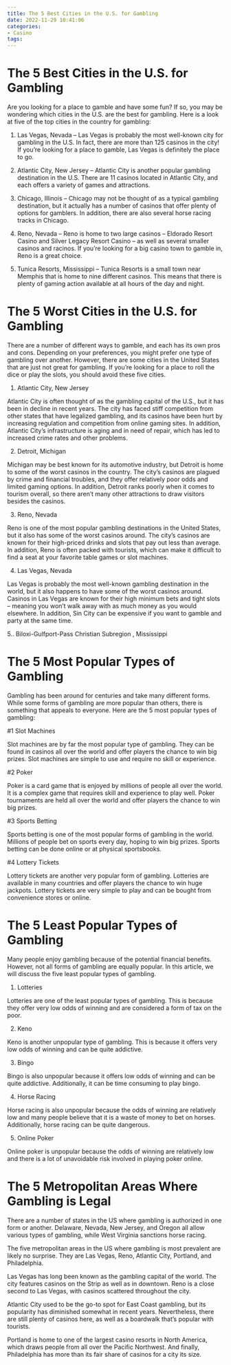 ```yaml
---
title: The 5 Best Cities in the U.S. for Gambling
date: 2022-11-29 10:41:06
categories:
- Casino
tags:
---
```



#  The 5 Best Cities in the U.S. for Gambling

Are you looking for a place to gamble and have some fun? If so, you may be wondering which cities in the U.S. are the best for gambling. Here is a look at five of the top cities in the country for gambling:

1. Las Vegas, Nevada – Las Vegas is probably the most well-known city for gambling in the U.S. In fact, there are more than 125 casinos in the city! If you’re looking for a place to gamble, Las Vegas is definitely the place to go.

2. Atlantic City, New Jersey – Atlantic City is another popular gambling destination in the U.S. There are 11 casinos located in Atlantic City, and each offers a variety of games and attractions.

3. Chicago, Illinois – Chicago may not be thought of as a typical gambling destination, but it actually has a number of casinos that offer plenty of options for gamblers. In addition, there are also several horse racing tracks in Chicago.

4. Reno, Nevada – Reno is home to two large casinos – Eldorado Resort Casino and Silver Legacy Resort Casino – as well as several smaller casinos and racinos. If you’re looking for a big casino town to gamble in, Reno is a great choice.

5. Tunica Resorts, Mississippi – Tunica Resorts is a small town near Memphis that is home to nine different casinos. This means that there is plenty of gaming action available at all hours of the day and night.

#  The 5 Worst Cities in the U.S. for Gambling

There are a number of different ways to gamble, and each has its own pros and cons. Depending on your preferences, you might prefer one type of gambling over another. However, there are some cities in the United States that are just not great for gambling. If you’re looking for a place to roll the dice or play the slots, you should avoid these five cities.

1. Atlantic City, New Jersey

Atlantic City is often thought of as the gambling capital of the U.S., but it has been in decline in recent years. The city has faced stiff competition from other states that have legalized gambling, and its casinos have been hurt by increasing regulation and competition from online gaming sites. In addition, Atlantic City’s infrastructure is aging and in need of repair, which has led to increased crime rates and other problems.

2. Detroit, Michigan

Michigan may be best known for its automotive industry, but Detroit is home to some of the worst casinos in the country. The city’s casinos are plagued by crime and financial troubles, and they offer relatively poor odds and limited gaming options. In addition, Detroit ranks poorly when it comes to tourism overall, so there aren’t many other attractions to draw visitors besides the casinos.

3. Reno, Nevada

Reno is one of the most popular gambling destinations in the United States, but it also has some of the worst casinos around. The city’s casinos are known for their high-priced drinks and slots that pay out less than average. In addition, Reno is often packed with tourists, which can make it difficult to find a seat at your favorite table games or slot machines.

4. Las Vegas, Nevada

Las Vegas is probably the most well-known gambling destination in the world, but it also happens to have some of the worst casinos around. Casinos in Las Vegas are known for their high minimum bets and tight slots – meaning you won’t walk away with as much money as you would elsewhere. In addition, Sin City can be expensive if you want to gamble and party at the same time.

5.. Biloxi-Gulfport-Pass Christian Subregion , Mississippi

#  The 5 Most Popular Types of Gambling

Gambling has been around for centuries and take many different forms. While some forms of gambling are more popular than others, there is something that appeals to everyone. Here are the 5 most popular types of gambling:

#1 Slot Machines

Slot machines are by far the most popular type of gambling. They can be found in casinos all over the world and offer players the chance to win big prizes. Slot machines are simple to use and require no skill or experience.

#2 Poker

Poker is a card game that is enjoyed by millions of people all over the world. It is a complex game that requires skill and experience to play well. Poker tournaments are held all over the world and offer players the chance to win big prizes.

#3 Sports Betting

Sports betting is one of the most popular forms of gambling in the world. Millions of people bet on sports every day, hoping to win big prizes. Sports betting can be done online or at physical sportsbooks.

#4 Lottery Tickets

Lottery tickets are another very popular form of gambling. Lotteries are available in many countries and offer players the chance to win huge jackpots. Lottery tickets are very simple to play and can be bought from convenience stores or online.

#  The 5 Least Popular Types of Gambling

Many people enjoy gambling because of the potential financial benefits. However, not all forms of gambling are equally popular. In this article, we will discuss the five least popular types of gambling.

1. Lotteries

Lotteries are one of the least popular types of gambling. This is because they offer very low odds of winning and are considered a form of tax on the poor.

2. Keno

Keno is another unpopular type of gambling. This is because it offers very low odds of winning and can be quite addictive.

3. Bingo

Bingo is also unpopular because it offers low odds of winning and can be quite addictive. Additionally, it can be time consuming to play bingo.

4. Horse Racing

Horse racing is also unpopular because the odds of winning are relatively low and many people believe that it is a waste of money to bet on horses. Additionally, horse racing can be quite dangerous.

5. Online Poker

Online poker is unpopular because the odds of winning are relatively low and there is a lot of unavoidable risk involved in playing poker online.

#  The 5 Metropolitan Areas Where Gambling is Legal

There are a number of states in the US where gambling is authorized in one form or another. Delaware, Nevada, New Jersey, and Oregon all allow various types of gambling, while West Virginia sanctions horse racing.

The five metropolitan areas in the US where gambling is most prevalent are likely no surprise. They are Las Vegas, Reno, Atlantic City, Portland, and Philadelphia.

Las Vegas has long been known as the gambling capital of the world. The city features casinos on the Strip as well as in downtown. Reno is a close second to Las Vegas, with casinos scattered throughout the city.

Atlantic City used to be the go-to spot for East Coast gambling, but its popularity has diminished somewhat in recent years. Nevertheless, there are still plenty of casinos here, as well as a boardwalk that’s popular with tourists.

Portland is home to one of the largest casino resorts in North America, which draws people from all over the Pacific Northwest. And finally, Philadelphia has more than its fair share of casinos for a city its size.